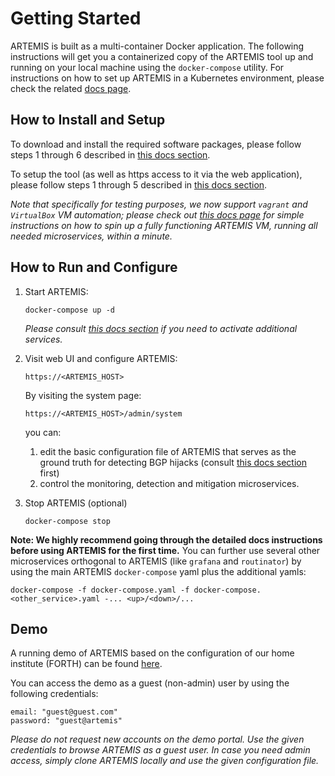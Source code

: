 # Getting Started

ARTEMIS is built as a multi-container Docker application.
The following instructions will get you a containerized
copy of the ARTEMIS tool up and running on your local machine using the `docker-compose` utility.
For instructions on how to set up ARTEMIS
in a Kubernetes environment, please check the related [docs page](https://bgpartemis.readthedocs.io/en/latest/kubernetes/).

## How to Install and Setup

To download and install the required software packages, please follow steps 1 through 6 described in [this docs section](https://bgpartemis.readthedocs.io/en/latest/installsetup/#install-packages).

To setup the tool (as well as https access to it via the web application), please follow steps 1 through 5 described in [this docs section](https://bgpartemis.readthedocs.io/en/latest/installsetup/#setup-tool).

*Note that specifically for testing purposes, we now support `vagrant` and `VirtualBox` VM automation; please check out [this docs page](https://bgpartemis.readthedocs.io/en/latest/vagrant/) for simple instructions on how to spin up a fully functioning ARTEMIS VM, running all needed microservices, within a minute.*

## How to Run and Configure

1. Start ARTEMIS:

   ```
   docker-compose up -d
   ```

   *Please consult [this docs section](https://bgpartemis.readthedocs.io/en/latest/running/#starting-artemis) if you need to activate additional services.*

2. Visit web UI and configure ARTEMIS:

   ```
   https://<ARTEMIS_HOST>
   ```

   By visiting the system page:

   ```
   https://<ARTEMIS_HOST>/admin/system
   ```

   you can:

   1. edit the basic configuration file of ARTEMIS that serves as the ground truth for detecting BGP hijacks (consult [this docs section](https://bgpartemis.readthedocs.io/en/latest/basicconf/) first)
   2. control the monitoring, detection and mitigation microservices.

3. Stop ARTEMIS (optional)

   ```
   docker-compose stop
   ```

**Note: We highly recommend going through the detailed docs instructions before using ARTEMIS for the first time.** You can further use several other microservices orthogonal to ARTEMIS (like `grafana` and `routinator`) by using the main ARTEMIS `docker-compose` yaml plus the additional yamls:

```
docker-compose -f docker-compose.yaml -f docker-compose.<other_service>.yaml -... <up>/<down>/...
```

## Demo

A running demo of ARTEMIS based on the configuration of our home institute (FORTH) can be found [here](https://demo.bgpartemis.org).

You can access the demo as a guest (non-admin) user by using the following credentials:

```
email: "guest@guest.com"
password: "guest@artemis"
```

*Please do not request new accounts on the demo portal. Use the given credentials to browse ARTEMIS as a guest user. In case you need admin access, simply clone ARTEMIS locally and use the given configuration file.*
